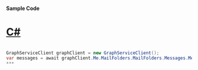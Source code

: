 #### Sample Code
# [C#](#tab/c-sharp)

```C#

GraphServiceClient graphClient = new GraphServiceClient();
var messages = await graphClient.Me.MailFolders.MailFolders.Messages.Messages.Request().GetAsync();
*** 

```